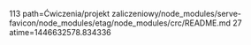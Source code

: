 113 path=Ćwiczenia/projekt zaliczeniowy/node_modules/serve-favicon/node_modules/etag/node_modules/crc/README.md
27 atime=1446632578.834336
